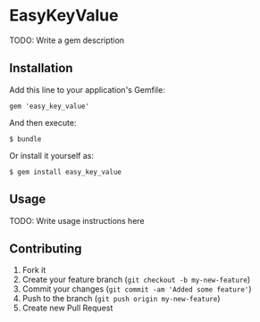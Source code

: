 # EasyKeyValue

TODO: Write a gem description

## Installation

Add this line to your application's Gemfile:

    gem 'easy_key_value'

And then execute:

    $ bundle

Or install it yourself as:

    $ gem install easy_key_value

## Usage

TODO: Write usage instructions here

## Contributing

1. Fork it
2. Create your feature branch (`git checkout -b my-new-feature`)
3. Commit your changes (`git commit -am 'Added some feature'`)
4. Push to the branch (`git push origin my-new-feature`)
5. Create new Pull Request
